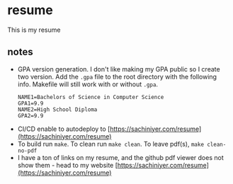 # resume
This is my resume

## notes
  - GPA version generation. I don't like making my GPA public so I create two version. Add the `.gpa` file to the root directory with the following info. Makefile will still work with or without `.gpa`.
    ```
    NAME1=Bachelors of Science in Computer Science
    GPA1=9.9
    NAME2=High School Diploma
    GPA2=9.9
    ```
 - CI/CD enable to autodeploy to [https://sachiniyer.com/resume](https://sachiniyer.com/resume)
 - To build run `make`. To clean run `make clean`. To leave pdf(s), `make clean-no-pdf`
 - I have a ton of links on my resume, and the github pdf viewer does not show them - head to my website [https://sachiniyer.com/resume](https://sachiniyer.com/resume)
